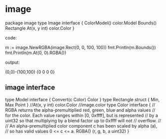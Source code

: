 # image

  package image
  type Image interface {
      ColorModel() color.Model
      Bounds() Rectangle
      At(x, y int) color.Color
  }

code:

  m := image.NewRGBA(image.Rect(0, 0, 100, 100))
	fmt.Println(m.Bounds())
	fmt.Println(m.At(0, 0).RGBA())

output:

  (0,0)-(100,100)
  {0 0 0 0}

## image interface

  type Model interface {
        Convert(c Color) Color
  }
  type Rectangle struct {
          Min, Max Point
  }
  //At(x, y int) color.Color
  //image.color
  type Color interface {
          // RGBA returns the alpha-premultiplied red, green, blue and alpha values
          // for the color. Each value ranges within [0, 0xffff], but is represented
          // by a uint32 so that multiplying by a blend factor up to 0xffff will not
          // overflow.
          //
          // An alpha-premultiplied color component c has been scaled by alpha (a),
          // so has valid values 0 <= c <= a.
          RGBA() (r, g, b, a uint32)
  }
